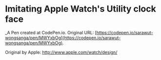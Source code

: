 # Imitating Apple Watch's Utility clock face
 _A Pen created at CodePen.io. Original URL: [https://codepen.io/sarawut-wongsanga/pen/MWYxbOg](https://codepen.io/sarawut-wongsanga/pen/MWYxbOg).

 Original by Apple: http://www.apple.com/watch/design/